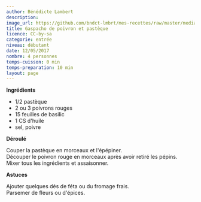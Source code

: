 ```yaml
---
author: Bénédicte Lambert
description: 
image_url: https://github.com/bndct-lmbrt/mes-recettes/raw/master/medias/gaspacho-poivron-pasteque.jpg
title: Gaspacho de poivron et pastèque
licence: CC-by-sa
categorie: entrée
niveau: débutant
date: 12/05/2017
nombre: 4 personnes
temps-cuisson: 0 min
temps-preparation: 10 min
layout: page
---
```



**Ingrédients**  

* 1/2 pastèque
* 2 ou 3 poivrons rouges
* 15 feuilles de basilic
* 1 CS d'huile
* sel, poivre


**Déroulé**  

Couper la pastèque en morceaux et l'épépiner.  
Découper le poivron rouge en morceaux après avoir retiré les pépins.  
Mixer tous les ingrédients et assaisonner.  

**Astuces**

Ajouter quelques dés de féta ou du fromage frais.  
Parsemer de fleurs ou d'épices.   